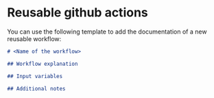 # Reusable github actions

You can use the following template to add the documentation of a new reusable workflow:

```md
# <Name of the workflow>

## Workflow explanation

## Input variables

## Additional notes
```
